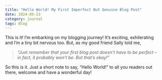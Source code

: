 ```yaml
---
title: "Hello World! My First Imperfect But Genuine Blog Post"
date: 2024-05-23
category: journal
tags: Blog
---
```

This is it! I’m embarking on my blogging journey! It’s exciting, exhilerating and I’m a tiny bit nervous too. But, as my good friend Sally told me,

<blockquote><i>
“Just remember that your first blog post doesn’t have to be perfect – in fact, it probably won’t be. But that’s okay!”
</i></blockquote>

So this is it. Just a short note to say, “Hello World!” to all you readers out there, welcome and have a wonderful day!
